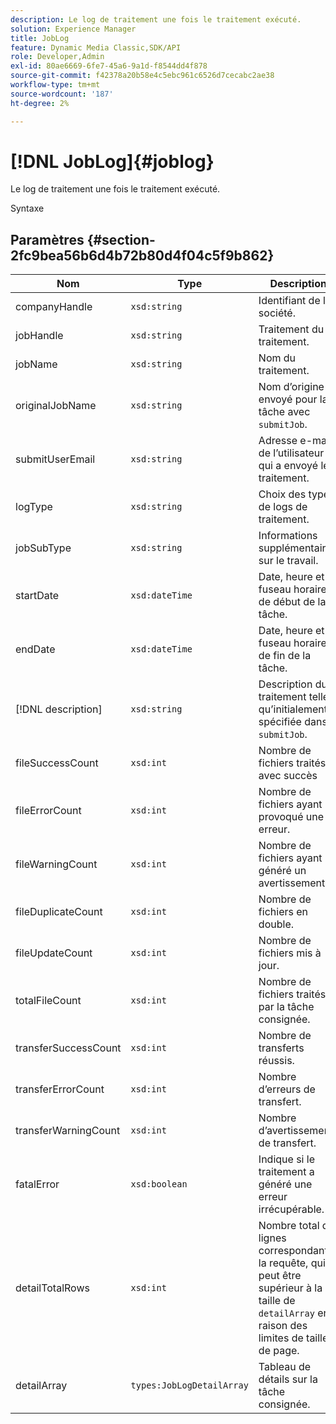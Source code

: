 ```yaml
---
description: Le log de traitement une fois le traitement exécuté.
solution: Experience Manager
title: JobLog
feature: Dynamic Media Classic,SDK/API
role: Developer,Admin
exl-id: 80ae6669-6fe7-45a6-9a1d-f8544dd4f878
source-git-commit: f42378a20b58e4c5ebc961c6526d7cecabc2ae38
workflow-type: tm+mt
source-wordcount: '187'
ht-degree: 2%

---
```


# [!DNL JobLog]{#joblog}

Le log de traitement une fois le traitement exécuté.

Syntaxe

## Paramètres {#section-2fc9bea56b6d4b72b80d4f04c5f9b862}

| Nom | Type | Description |
|---|---|---|
| companyHandle | `xsd:string` | Identifiant de la société. |
| jobHandle | `xsd:string` | Traitement du traitement. |
| jobName | `xsd:string` | Nom du traitement. |
| originalJobName | `xsd:string` | Nom d’origine envoyé pour la tâche avec `submitJob`. |
| submitUserEmail | `xsd:string` | Adresse e-mail de l’utilisateur qui a envoyé le traitement. |
| logType | `xsd:string` | Choix des types de logs de traitement. |
| jobSubType | `xsd:string` | Informations supplémentaires sur le travail. |
| startDate | `xsd:dateTime` | Date, heure et fuseau horaire de début de la tâche. |
| endDate | `xsd:dateTime` | Date, heure et fuseau horaire de fin de la tâche. |
| [!DNL description] | `xsd:string` | Description du traitement telle qu’initialement spécifiée dans `submitJob`. |
| fileSuccessCount | `xsd:int` | Nombre de fichiers traités avec succès |
| fileErrorCount | `xsd:int` | Nombre de fichiers ayant provoqué une erreur. |
| fileWarningCount | `xsd:int` | Nombre de fichiers ayant généré un avertissement. |
| fileDuplicateCount | `xsd:int` | Nombre de fichiers en double. |
| fileUpdateCount | `xsd:int` | Nombre de fichiers mis à jour. |
| totalFileCount | `xsd:int` | Nombre de fichiers traités par la tâche consignée. |
| transferSuccessCount | `xsd:int` | Nombre de transferts réussis. |
| transferErrorCount | `xsd:int` | Nombre d’erreurs de transfert. |
| transferWarningCount | `xsd:int` | Nombre d’avertissements de transfert. |
| fatalError | `xsd:boolean` | Indique si le traitement a généré une erreur irrécupérable. |
| detailTotalRows | `xsd:int` | Nombre total de lignes correspondant à la requête, qui peut être supérieur à la taille de `detailArray` en raison des limites de taille de page. |
| detailArray | `types:JobLogDetailArray` | Tableau de détails sur la tâche consignée. |
